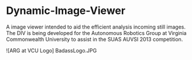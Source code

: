 Dynamic-Image-Viewer
====================

A image viewer intended to aid the efficient analysis incoming still images. The DIV is being developed for the Autonomous Robotics Group at Virginia Commonwealth University to assist in the SUAS AUVSI 2013 competition.

![ARG at VCU Logo] BadassLogo.JPG

